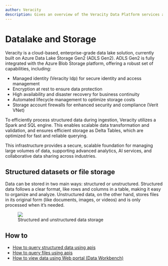 ```yaml
---
author: Veracity
description: Gives an overview of the Veracity Data Platform services and related components.
---
```


# Datalake and Storage

Veracity is a cloud-based, enterprise-grade data lake solution, currently built on Azure Data Lake Storage Gen2 (ADLS Gen2). ADLS Gen2 is fully integrated with the Azure Blob Storage platform, offering a robust set of capabilities, including:

* Managed identity (Veracity Idp) for secure identity and access management
* Encryption at rest to ensure data protection
* High availability and disaster recovery for business continuity
* Automated lifecycle management to optimize storage costs
* Storage account firewalls for enhanced security and compliance (Verit VNet)

To efficiently process structured data during ingestion, Veracity utilizes a Spark and SQL engine. This enables scalable data transformation and validation, and ensures efficient storage as Delta Tables, which are optimized for fast and reliable querying.

This infrastructure provides a secure, scalable foundation for managing large volumes of data, supporting advanced analytics, AI services, and collaborative data sharing across industries.

## Structured datasets or file storage

Data can be stored in two main ways: structured or unstructured. Structured data follows a clear format, like rows and columns in a table, making it easy to organize and analyze. Unstructured data, on the other hand, stores files in its original form (like documents, images, or videos) and is only processed when it’s needed.

<figure>
    <img src="assets/structureddata.jpg"/>
    <figcaption>Structured and unstructured data storage</figcaption>
</figure>

## How to

* [How to query structured data using apis](../query/datasetquery.md)
* [How to query files using apis](../query/filequery.md)
* [How to view data using Web portal (Data Workbench)](https://developer.veracity.com/docs/section/dataworkbench/datacatalogue)
